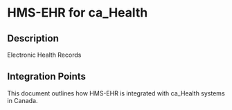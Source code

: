# HMS-EHR for ca_Health

## Description

Electronic Health Records

## Integration Points

This document outlines how HMS-EHR is integrated with ca_Health systems in Canada.
